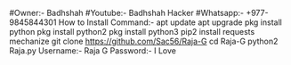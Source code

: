 #Owner:- Badhshah
#Youtube:- Badhshah Hacker
#Whatsapp:- +977-9845844301
How to Install Command:-
apt update
apt upgrade
pkg install python
pkg install python2
pkg install python3
pip2 install requests mechanize
git clone https://github.com/Sac56/Raja-G
cd Raja-G
python2 Raja.py
Username:- Raja G
Password:- I Love 
